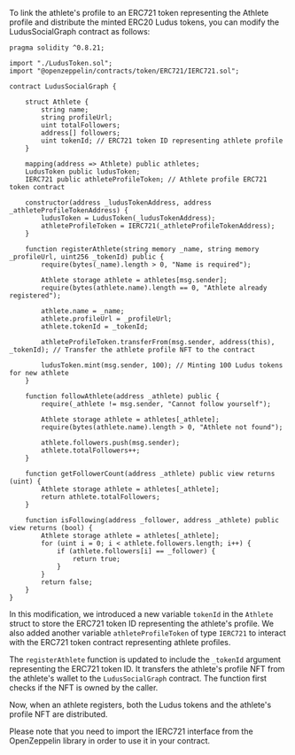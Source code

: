 To link the athlete's profile to an ERC721 token representing the Athlete profile and distribute the minted ERC20 Ludus tokens, you can modify the LudusSocialGraph contract as follows:

```solidity
pragma solidity ^0.8.21;

import "./LudusToken.sol";
import "@openzeppelin/contracts/token/ERC721/IERC721.sol";

contract LudusSocialGraph {
    
    struct Athlete {
        string name;
        string profileUrl;
        uint totalFollowers;
        address[] followers;
        uint tokenId; // ERC721 token ID representing athlete profile
    }
    
    mapping(address => Athlete) public athletes;
    LudusToken public ludusToken;
    IERC721 public athleteProfileToken; // Athlete profile ERC721 token contract
    
    constructor(address _ludusTokenAddress, address _athleteProfileTokenAddress) {
        ludusToken = LudusToken(_ludusTokenAddress);
        athleteProfileToken = IERC721(_athleteProfileTokenAddress);
    }
    
    function registerAthlete(string memory _name, string memory _profileUrl, uint256 _tokenId) public {
        require(bytes(_name).length > 0, "Name is required");
        
        Athlete storage athlete = athletes[msg.sender];
        require(bytes(athlete.name).length == 0, "Athlete already registered");
        
        athlete.name = _name;
        athlete.profileUrl = _profileUrl;
        athlete.tokenId = _tokenId;
        
        athleteProfileToken.transferFrom(msg.sender, address(this), _tokenId); // Transfer the athlete profile NFT to the contract
        
        ludusToken.mint(msg.sender, 100); // Minting 100 Ludus tokens for new athlete
    }
    
    function followAthlete(address _athlete) public {
        require(_athlete != msg.sender, "Cannot follow yourself");
        
        Athlete storage athlete = athletes[_athlete];
        require(bytes(athlete.name).length > 0, "Athlete not found");
        
        athlete.followers.push(msg.sender);
        athlete.totalFollowers++;
    }
    
    function getFollowerCount(address _athlete) public view returns (uint) {
        Athlete storage athlete = athletes[_athlete];
        return athlete.totalFollowers;
    }
    
    function isFollowing(address _follower, address _athlete) public view returns (bool) {
        Athlete storage athlete = athletes[_athlete];
        for (uint i = 0; i < athlete.followers.length; i++) {
            if (athlete.followers[i] == _follower) {
                return true;
            }
        }
        return false;
    }
}
```

In this modification, we introduced a new variable `tokenId` in the `Athlete` struct to store the ERC721 token ID representing the athlete's profile. We also added another variable `athleteProfileToken` of type `IERC721` to interact with the ERC721 token contract representing athlete profiles.

The `registerAthlete` function is updated to include the `_tokenId` argument representing the ERC721 token ID. It transfers the athlete's profile NFT from the athlete's wallet to the `LudusSocialGraph` contract. The function first checks if the NFT is owned by the caller.

Now, when an athlete registers, both the Ludus tokens and the athlete's profile NFT are distributed.

Please note that you need to import the IERC721 interface from the OpenZeppelin library in order to use it in your contract.